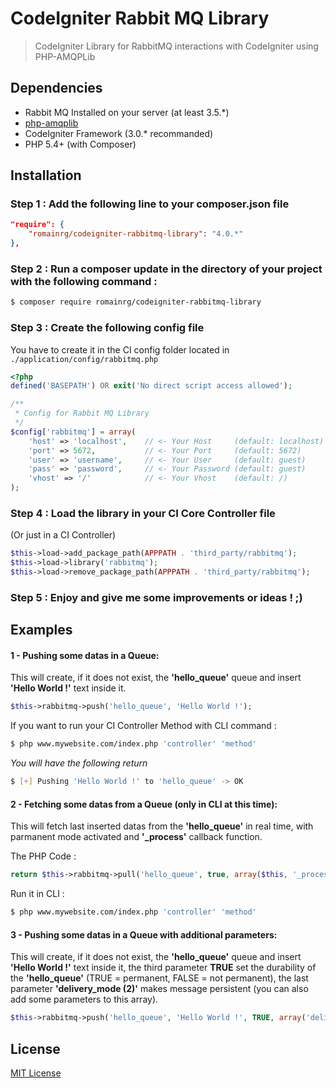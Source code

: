 # CodeIgniter Rabbit MQ Library

> CodeIgniter Library for RabbitMQ interactions with CodeIgniter using PHP-AMQPLib

## Dependencies

- Rabbit MQ Installed on your server (at least 3.5.*)
- [php-amqplib](https://github.com/videlalvaro/php-amqplib)
- CodeIgniter Framework (3.0.* recommanded)
- PHP 5.4+ (with Composer)

## Installation

### Step 1 : Add the following line to your composer.json file

```json
"require": {
    "romainrg/codeigniter-rabbitmq-library": "4.0.*"
},
```

### Step 2 : Run a composer update in the directory of your project with the following command :

```sh
$ composer require romainrg/codeigniter-rabbitmq-library
```

### Step 3 : Create the following config file

You have to create it in the CI config folder located in `./application/config/rabbitmq.php`

```php
<?php
defined('BASEPATH') OR exit('No direct script access allowed');

/**
 * Config for Rabbit MQ Library
 */
$config['rabbitmq'] = array(
    'host' => 'localhost',    // <- Your Host     (default: localhost)
    'port' => 5672,           // <- Your Port     (default: 5672)
    'user' => 'username',     // <- Your User     (default: guest)
    'pass' => 'password',     // <- Your Password (default: guest)
    'vhost' => '/'            // <- Your Vhost    (default: /)
);
```

### Step 4 : Load the library in your CI Core Controller file

(Or just in a CI Controller)

```php
$this->load->add_package_path(APPPATH . 'third_party/rabbitmq');
$this->load->library('rabbitmq');
$this->load->remove_package_path(APPPATH . 'third_party/rabbitmq');
```

### Step 5 : Enjoy and give me some improvements or ideas ! ;)

## Examples

#### 1 - Pushing some datas in a Queue:

This will create, if it does not exist, the **'hello_queue'** queue and insert **'Hello World !'** text inside it.

```php
$this->rabbitmq->push('hello_queue', 'Hello World !');
```

If you want to run your CI Controller Method with CLI command :

```sh
$ php www.mywebsite.com/index.php 'controller' 'method'
```

*You will have the following return*

```sh
$ [+] Pushing 'Hello World !' to 'hello_queue' -> OK
```

#### 2 - Fetching some datas from a Queue **(only in CLI at this time)**:

This will fetch last inserted datas from the **'hello_queue'** in real time, with parmanent mode activated and **'_process'** callback function.

The PHP Code :
```php
return $this->rabbitmq->pull('hello_queue', true, array($this, '_process'));
```

Run it in CLI :
```sh
$ php www.mywebsite.com/index.php 'controller' 'method'
```

#### 3 - Pushing some datas in a Queue with additional parameters:

This will create, if it does not exist, the **'hello_queue'** queue and insert **'Hello World !'** text inside it, the third parameter **TRUE** set the durability of the **'hello_queue'** (TRUE = permanent, FALSE = not permanent), the last parameter **'delivery_mode (2)'** makes message persistent (you can also add some  parameters to this array).

```php
$this->rabbitmq->push('hello_queue', 'Hello World !', TRUE, array('delivery_mode' => 2));
```

## License

[MIT License](http://opensource.org/licenses/MIT)
